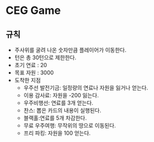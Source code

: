 # CEG Game

## 규칙

- 주사위를 굴려 나온 숫자만큼 플레이어가 이동한다.
- 턴은 총 30턴으로 제한한다.
- 초기 연료 : 20
- 목표 자원 : 3000
- 도착한 지점
  - 우주선 발전기금: 일정량의 연료나 자원을 잃거나 얻는다.
  - 이용 감사료: 자원을 -200 잃는다.
  - 우주비행선: 연료를 3개 얻는다.
  - 찬스: 뽑은 카드의 내용이 실행된다.
  - 블랙홀:연료를 5개 차감한다.
  - 무료 우주여행: 무작위의 땅으로 이동된다.
  - 프리 파킹: 자원을 100 얻는다.

